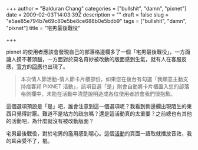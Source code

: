 +++
author = "Balduran Chang"
categories = ["bullshit", "damn", "pixnet"]
date = 2009-02-03T14:03:39Z
description = ""
draft = false
slug = "e5ae85e794b7e69c80e5be8ce688b0e5bdb9"
tags = ["bullshit", "damn", "pixnet"]
title = "宅男最後戰役"

+++


pixnet 的使用者應該會發現自己的部落格邊欄多了一個「宅男最後戰役」，一方面讓人摸不著頭腦，一方面對於莫名奇妙被改動的版面感到生氣，就有人在客服反應，[官方](http://support.pixnet.tw/index.php?PIXSID=bqccd7d6smc30dbco9gg2of3n3&topic=56666.msg144197#msg144197)的[回應](http://support.pixnet.tw/index.php?topic=56664.0)也出現了。

> 本次情人節活動-情人節卡片櫃部份，如果您在後台有勾選「我願意主動支持痞客邦 PIXNET 活動」，該項目選「是」則會自動將卡片櫃置入您的部落格側欄中，未能在活動中清楚說明造成各位使用者誤會我們很抱歉。

這個選項預設是「是」吧，誰會注意到這一個選項呢？我看到側邊欄出現陌生的東西只覺得討厭。難道不是站方的疏忽嗎？還是這活動真的太重要？之前總也有其他的活動吧，為什麼就沒有被改動版面？

宅男最後戰役，對於宅男的濫用感到噁心。這個[活動](http://www.pixnet.net/event/war/)的頁面一讀取就播放音效，我的耳朵受不了，棍。

